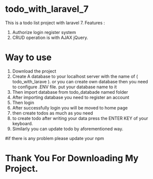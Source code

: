 # todo_with_laravel_7
This is a todo list project with laravel 7. 
Features : 
1. Authorize login register system 
2. CRUD operation is with AJAX jQuery.


# Way to use
  1. Download the project 
  2. Create A database to your localhost server with the name of ( todo_with_larave ). or you can create own database then you need   
     to configure .ENV file. put your database name to it 
  3. Then import database from todo_databade named folder
  4. After importing database you need to register an account
  5. Then login 
  6. After successfully login you will be moved to home page 
  7. then create todos as much as you need
  8. to create todo after writing your data press the ENTER KEY of your keyboard.
  9. Similarly you can update todo by aforementioned way.
  
  
#if there is any problem please update your npm
  
  
  # Thank You For Downloading My Project.
  
